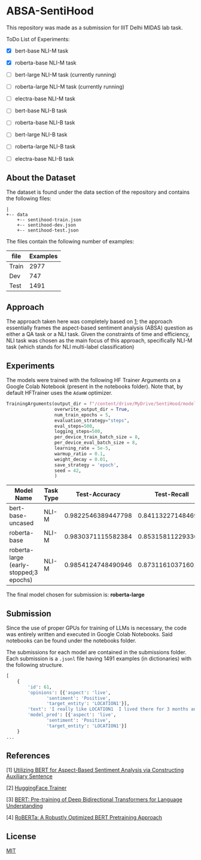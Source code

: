 # ABSA-SentiHood

This repository was made as a submission for IIIT Delhi MIDAS lab task. 

ToDo List of Experiments:

- [x] bert-base NLI-M task  
- [x] roberta-base NLI-M task
- [ ] bert-large NLI-M task (currently running)
- [ ] roberta-large NLI-M task (currently running)
- [ ] electra-base NLI-M task
- [ ] bert-base NLI-B task  
- [ ] roberta-base NLI-B task
- [ ] bert-large NLI-B task 
- [ ] roberta-large NLI-B task 
- [ ] electra-base NLI-B task


## About the Dataset

The dataset is found under the data section of the repository and contains the following files:

```file
|
+-- data
    +-- sentihood-train.json
    +-- sentihood-dev.json
    +-- sentihood-test.json
```

The files contain the following number of examples: 


| file | Examples |
| --- | --- |
| Train | 2977 |
| Dev | 747 |
| Test | 1491 | 


## Approach
The approach taken here was completely based on [1](#references); the approach essentially frames the aspect-based sentiment analysis (ABSA) question as either a QA task or a NLI task. Given the constraints of time and efficiency, NLI task was chosen as the main focus of this approach, specifically NLI-M task (which stands for NLI multi-label classification)

## Experiments

The models were trained with the following HF Trainer Arguments on a Google Colab Notebook (present in the notebooks folder). Note that, by default HFTrainer uses the `AdamW` optimizer. 

```python
TrainingArguments(output_dir = f"/content/drive/MyDrive/SentiHood/models/{model_name}",
                  overwrite_output_dir = True,
                  num_train_epochs = 5,
                  evaluation_strategy="steps",
                  eval_steps=500,
                  logging_steps=500, 
                  per_device_train_batch_size = 8,
                  per_device_eval_batch_size = 8,
                  learning_rate = 5e-5,
                  warmup_ratio = 0.1,
                  weight_decay = 0.01,
                  save_strategy = 'epoch',
                  seed = 42,
                  )

```

| Model Name |Task Type| Test-Accuracy | Test-Recall | Test-Precision | Test-F1 |
| --- | --- | --- | --- | --- | --- |
| bert-base-uncased | NLI-M | 0.9822546389447798 | 0.8411322714846929 | 0.8733654497362174 | 0.8567007821344529 |
| roberta-base | NLI-M | 0.9830371115582384 | 0.8531581122933095 | 0.8630080220007996 | 0.8578191613396783 |
|roberta-large (early-stopped;3 epochs)|NLI-M|0.9854124748490946|0.8731161037160114|0.8963398897511478|0.884449301687399|


The final model chosen for submission is: **roberta-large**


## Submission

Since the use of proper GPUs for training of LLMs is necessary, the code was entirely written and executed in Google Colab Notebooks. Said notebooks can be found under the notebooks folder. 

The submissions for each model are contained in the submissions folder. Each submission is a `.jsonl` file having 1491 examples (in dictionaries) with the following structure.

```python
[
    {
        'id': 61,
        'opinions': [{'aspect': 'live',
               'sentiment': 'Positive',
               'target_entity': 'LOCATION1'}],
        'text': 'I really like LOCATION1  I lived there for 3 months and had a lot of fun',
        'model_pred': [{'aspect': 'live',
               'sentiment': 'Positive',
               'target_entity': 'LOCATION1'}]
    }
...
```


## References

[1] [Utilizing BERT for Aspect-Based Sentiment Analysis via Constructing Auxiliary Sentence](https://aclanthology.org/N19-1035.pdf)

[2] [HuggingFace Trainer](https://huggingface.co/docs/transformers/main_classes/trainer#trainer)

[3] [BERT: Pre-training of Deep Bidirectional Transformers for Language Understanding](https://arxiv.org/abs/1810.04805)

[4] [RoBERTa: A Robustly Optimized BERT Pretraining Approach](https://arxiv.org/abs/1907.11692)



## License
[MIT](https://choosealicense.com/licenses/mit/)